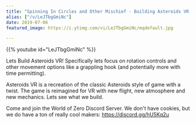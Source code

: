 ```yaml
---
title: "Spinning In Circles and Other Mischief - Building Asteroids VR - Day 2"
alias: ["/v/LeJTbgGmiNc"]
date: 2019-07-06
featured_image: https://i.ytimg.com/vi/LeJTbgGmiNc/mqdefault.jpg

---
```


{{% youtube id="LeJTbgGmiNc" %}}

Lets Build Asteroids VR! Specifically lets focus on rotation controls and other movement options like a grappling hook (and potentially more with time permitting).

Asteroids VR is a recreation of the classic Asteroids style of game with a twist. The game is reimagined for VR with new flight, new atmosphere and new mechanics. Lets see what we build.

Come and join the World of Zero Discord Server. We don't have cookies, but we do have a ton of really cool makers: https://discord.gg/hU5Kq2u